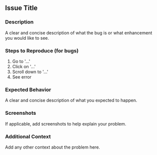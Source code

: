 ## Issue Title

### Description
A clear and concise description of what the bug is or what enhancement you would like to see.

### Steps to Reproduce (for bugs)
1. Go to '...'
2. Click on '...'
3. Scroll down to '...'
4. See error

### Expected Behavior
A clear and concise description of what you expected to happen.

### Screenshots
If applicable, add screenshots to help explain your problem.

### Additional Context
Add any other context about the problem here.

